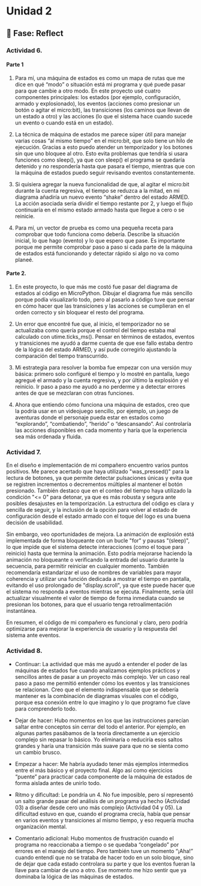 # Unidad 2


## 🤔 Fase: Reflect

### Actividad 6.

#### Parte 1  

1. Para mí, una máquina de estados es como un mapa de rutas que me dice en qué “modo” o situación está mi programa y qué puede pasar para que cambie a otro modo. En este proyecto usé cuatro componentes principales: los estados (por ejemplo, configuración, armado y explosionado), los eventos (acciones como presionar un botón o agitar el micro:bit), las transiciones (los caminos que llevan de un estado a otro) y las acciones (lo que el sistema hace cuando sucede un evento o cuando está en un estado).  

2. La técnica de máquina de estados me parece súper útil para manejar varias cosas “al mismo tiempo” en el micro:bit, que solo tiene un hilo de ejecución. Gracias a esto puedo atender un temporizador y los botones sin que uno bloquee al otro. Esto evita problemas que tendría si usara funciones como sleep(), ya que con sleep() el programa se quedaría detenido y no respondería hasta que pasara el tiempo, mientras que con la máquina de estados puedo seguir revisando eventos constantemente.

3. Si quisiera agregar la nueva funcionalidad de que, al agitar el micro:bit durante la cuenta regresiva, el tiempo se reduzca a la mitad, en mi diagrama añadiría un nuevo evento “shake” dentro del estado ARMED. La acción asociada sería dividir el tiempo restante por 2, y luego el flujo continuaría en el mismo estado armado hasta que llegue a cero o se reinicie.

4. Para mí, un vector de prueba es como una pequeña receta para comprobar que todo funciona como debería. Describe la situación inicial, lo que hago (evento) y lo que espero que pase. Es importante porque me permite comprobar paso a paso si cada parte de la máquina de estados está funcionando y detectar rápido si algo no va como planeé.

#### Parte 2.
1. En este proyecto, lo que más me costó fue pasar del diagrama de estados al código en MicroPython. Dibujar el diagrama fue más sencillo porque podía visualizarlo todo, pero al pasarlo a código tuve que pensar en cómo hacer que las transiciones y las acciones se cumplieran en el orden correcto y sin bloquear el resto del programa.  

2. Un error que encontré fue que, al inicio, el temporizador no se actualizaba como quería porque el control del tiempo estaba mal calculado con utime.ticks_ms(). Pensar en términos de estados, eventos y transiciones me ayudó a darme cuenta de que ese fallo estaba dentro de la lógica del estado ARMED, y así pude corregirlo ajustando la comparación del tiempo transcurrido.  

3. Mi estrategia para resolver la bomba fue empezar con una versión muy básica: primero solo configuré el tiempo y lo mostré en pantalla, luego agregué el armado y la cuenta regresiva, y por último la explosión y el reinicio. Ir paso a paso me ayudó a no perderme y a detectar errores antes de que se mezclaran con otras funciones.  

4. Ahora que entiendo cómo funciona una máquina de estados, creo que la podría usar en un videojuego sencillo, por ejemplo, un juego de aventuras donde el personaje pueda estar en estados como “explorando”, “combatiendo”, “herido” o “descansando”. Así controlaría las acciones disponibles en cada momento y haría que la experiencia sea más ordenada y fluida.



### Actividad 7.  

En el diseño e implementación de mi compañero encuentro varios puntos positivos. Me parece acertado que haya utilizado "was_pressed()" para la lectura de botones, ya que permite detectar pulsaciones únicas y evita que se registren incrementos o decrementos múltiples al mantener el botón presionado. También destaco que en el conteo del tiempo haya utilizado la condición "<= 0" para detonar, ya que es más robusta y segura ante posibles desajustes en la temporización. La estructura del código es clara y sencilla de seguir, y la inclusión de la opción para volver al estado de configuración desde el estado armado con el toque del logo es una buena decisión de usabilidad.

Sin embargo, veo oportunidades de mejora. La animación de explosión está implementada de forma bloqueante con un bucle "for" y pausas "(sleep)", lo que impide que el sistema detecte interacciones (como el toque para reinicio) hasta que termina la animación. Esto podría mejorarse haciendo la animación no bloqueante o verificando la entrada del usuario durante la secuencia, para permitir reiniciar en cualquier momento. También recomendaría estandarizar el uso de nombres de variables para mayor coherencia y utilizar una función dedicada a mostrar el tiempo en pantalla, evitando el uso prolongado de "display.scroll", ya que este puede hacer que el sistema no responda a eventos mientras se ejecuta. Finalmente, sería útil actualizar visualmente el valor de tiempo de forma inmediata cuando se presionan los botones, para que el usuario tenga retroalimentación instantánea.

En resumen, el código de mi compañero es funcional y claro, pero podría optimizarse para mejorar la experiencia de usuario y la respuesta del sistema ante eventos.

### Actividad 8.

- Continuar:
La actividad que más me ayudó a entender el poder de las máquinas de estados fue cuando analizamos ejemplos prácticos y sencillos antes de pasar a un proyecto más complejo. Ver un caso real paso a paso me permitió entender cómo los eventos y las transiciones se relacionan. Creo que el elemento indispensable que se debería mantener es la combinación de diagramas visuales con el código, porque esa conexión entre lo que imagino y lo que programo fue clave para comprenderlo todo.

- Dejar de hacer:
Hubo momentos en los que las instrucciones parecían saltar entre conceptos sin cerrar del todo el anterior. Por ejemplo, en algunas partes pasábamos de la teoría directamente a un ejercicio complejo sin repasar lo básico. Yo eliminaría o reduciría esos saltos grandes y haría una transición más suave para que no se sienta como un cambio brusco.

- Empezar a hacer:
Me habría ayudado tener más ejemplos intermedios entre el más básico y el proyecto final. Algo así como ejercicios “puente” para practicar cada componente de la máquina de estados de forma aislada antes de unirlo todo.

- Ritmo y dificultad:
Le pondría un 4. No fue imposible, pero sí representó un salto grande pasar del análisis de un programa ya hecho (Actividad 03) a diseñar desde cero uno más complejo (Actividad 04 y 05). La dificultad estuvo en que, cuando el programa crecía, había que pensar en varios eventos y transiciones al mismo tiempo, y eso requería mucha organización mental.

- Comentario adicional:
Hubo momentos de frustración cuando el programa no reaccionaba a tiempo o se quedaba “congelado” por errores en el manejo del tiempo. Pero también tuve un momento “¡Aha!” cuando entendí que no se trataba de hacer todo en un solo bloque, sino de dejar que cada estado controlara su parte y que los eventos fueran la llave para cambiar de uno a otro. Ese momento me hizo sentir que ya dominaba la lógica de las máquinas de estados.

  


